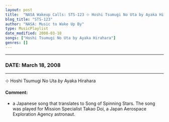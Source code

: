 ```yaml
---
layout: post
title:  "NASA Wakeup Calls: STS-123 ⊹ Hoshi Tsumugi No Uta by Ayaka Hirahara ✺ March 18, 2008"
blog_title: "STS-123"
author: "NASA: Music to Wake Up By"
type: MusicPlaylist
date_modified: 2008-03-18
songs: ["Hoshi Tsumugi No Uta by Ayaka Hirahara"]
genres: []
---
```


----
### DATE: March 18, 2008
----
⊹ Hoshi Tsumugi No Uta *by* Ayaka Hirahara  

#### Comment:
* a Japanese song that translates to Song of Spinning Stars. The song was played for Mission Specialist Takao Doi, a Japan Aerospace Exploration Agency astronaut.



<br/>
<center>
	<a target="_blank"
	   href="https://twitter.com/intent/tweet?hashtags=Space,NASA,Playlist,NASAWakeupCalls,SpaceProgram&text=🚀 {{ page.author}}, '{{ page.songs.first }}' {{ page.title }}, {{ site.url }}{{ page.url }}&via=nasawakeupcalls"><i class="fab fa-twitter" title="Tweet this page" alt="Tweet this page" style="font-size: 1.3em;"></i></a>
	&nbsp; 	<i class="fas fa-user-astronaut" style="font-size: 1.5em;"></i> &nbsp;
    <a id="custom_amazon_link"
       type="amzn" search="#"
       category="popular music">
    <i class="fab fa-amazon" style="font-size: 1.3em;"></i></a>
</center>

<!-- Randomly resolve an individual entry from a song array -->
<script src="/assets/javascript/seedrandom.min.js"></script>
<script>
  var wake_me_up = ["Hoshi Tsumugi No Uta by Ayaka Hirahara"];
  var prng = new Math.seedrandom();
  function randomSong() {
    song = wake_me_up[Math.floor(Math.random() * wake_me_up.length)];
    var amazon_link = document.getElementById("custom_amazon_link");
    amazon_link.setAttribute("search", song);
  }
  window.onload = randomSong();
</script>
